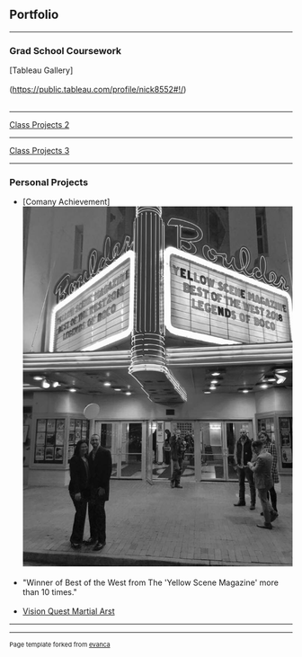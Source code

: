 ## Portfolio

---

### Grad School Coursework 

[Tableau Gallery]
<br><br>
(https://public.tableau.com/profile/nick8552#!/) 
<br><br>


---
[Class Projects 2]()
<img src=""/>

---
[Class Projects 3]()


---

### Personal Projects

- [Comany Achievement]<img src="images/legends of boco bw.jpg"/>
<br><br>
- "Winner of Best of the West from The 'Yellow Scene Magazine' more than 10 times."
<br><br>
- [Vision Quest Martial Arst](https://vqmartialarts.com/)


---




---
<p style="font-size:11px">Page template forked from <a href="https://github.com/evanca/quick-portfolio">evanca</a></p>
<!-- Remove above link if you don't want to attibute -->
